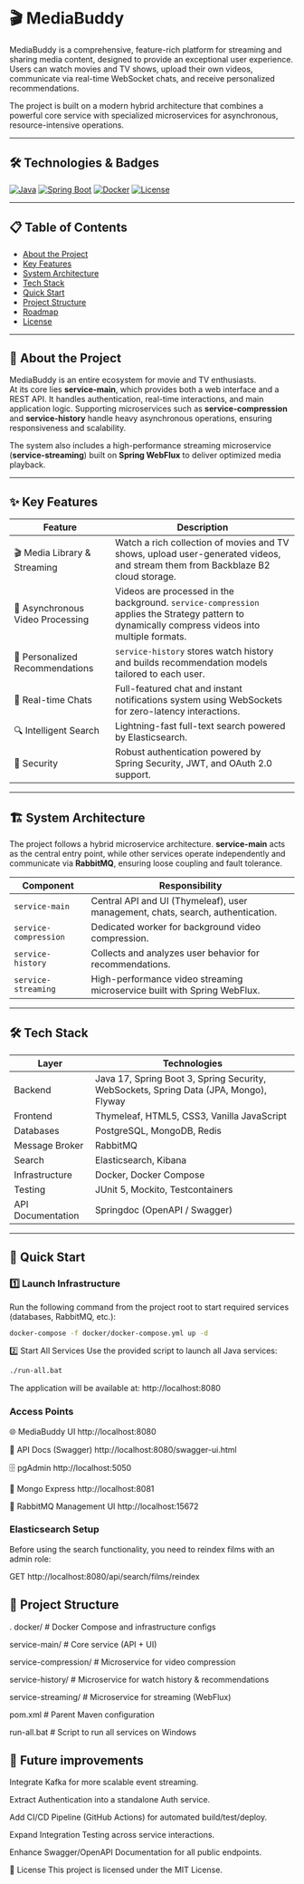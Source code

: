# 🎬 MediaBuddy

MediaBuddy is a comprehensive, feature-rich platform for streaming and sharing media content, designed to provide an exceptional user experience. Users can watch movies and TV shows, upload their own videos, communicate via real-time WebSocket chats, and receive personalized recommendations.

The project is built on a modern hybrid architecture that combines a powerful core service with specialized microservices for asynchronous, resource-intensive operations.

---

## 🛠️ Technologies & Badges

[![Java](https://img.shields.io/badge/Java-17-blue.svg?style=for-the-badge&logo=java)](https://www.oracle.com/java/technologies/javase/jdk17-archive-downloads.html)
[![Spring Boot](https://img.shields.io/badge/Spring%20Boot-3.4.5-green.svg?style=for-the-badge&logo=spring)](https://spring.io/projects/spring-boot)
[![Docker](https://img.shields.io/badge/Docker-24.0-blue.svg?style=for-the-badge&logo=docker)](https://www.docker.com/)
[![License](https://img.shields.io/badge/license-MIT-blue.svg?style=for-the-badge)](LICENSE)

---

## 📋 Table of Contents

- [About the Project](#-about-the-project)
- [Key Features](#-key-features)
- [System Architecture](#-system-architecture)
- [Tech Stack](#-tech-stack)
- [Quick Start](#-quick-start)
- [Project Structure](#-project-structure)
- [Roadmap](#-roadmap)
- [License](#-license)

---

## 📖 About the Project

MediaBuddy is an entire ecosystem for movie and TV enthusiasts.  
At its core lies **service-main**, which provides both a web interface and a REST API. It handles authentication, real-time interactions, and main application logic. Supporting microservices such as **service-compression** and **service-history** handle heavy asynchronous operations, ensuring responsiveness and scalability.

The system also includes a high-performance streaming microservice (**service-streaming**) built on **Spring WebFlux** to deliver optimized media playback.

---

## ✨ Key Features

| Feature | Description |
|---------|-------------|
| 🎬 Media Library & Streaming | Watch a rich collection of movies and TV shows, upload user-generated videos, and stream them from Backblaze B2 cloud storage. |
| 🚀 Asynchronous Video Processing | Videos are processed in the background. `service-compression` applies the Strategy pattern to dynamically compress videos into multiple formats. |
| 🤖 Personalized Recommendations | `service-history` stores watch history and builds recommendation models tailored to each user. |
| 💬 Real-time Chats | Full-featured chat and instant notifications system using WebSockets for zero-latency interactions. |
| 🔍 Intelligent Search | Lightning-fast full-text search powered by Elasticsearch. |
| 🔐 Security | Robust authentication powered by Spring Security, JWT, and OAuth 2.0 support. |

---

## 🏗️ System Architecture

The project follows a hybrid microservice architecture. **service-main** acts as the central entry point, while other services operate independently and communicate via **RabbitMQ**, ensuring loose coupling and fault tolerance.

| Component | Responsibility |
|-----------|----------------|
| `service-main` | Central API and UI (Thymeleaf), user management, chats, search, authentication. |
| `service-compression` | Dedicated worker for background video compression. |
| `service-history` | Collects and analyzes user behavior for recommendations. |
| `service-streaming` | High-performance video streaming microservice built with Spring WebFlux. |

---

## 🛠️ Tech Stack

| Layer | Technologies |
|-------|--------------|
| Backend | Java 17, Spring Boot 3, Spring Security, WebSockets, Spring Data (JPA, Mongo), Flyway |
| Frontend | Thymeleaf, HTML5, CSS3, Vanilla JavaScript |
| Databases | PostgreSQL, MongoDB, Redis |
| Message Broker | RabbitMQ |
| Search | Elasticsearch, Kibana |
| Infrastructure | Docker, Docker Compose |
| Testing | JUnit 5, Mockito, Testcontainers |
| API Documentation | Springdoc (OpenAPI / Swagger) |

---

## 🚀 Quick Start

### 1️⃣ Launch Infrastructure
Run the following command from the project root to start required services (databases, RabbitMQ, etc.):

```bash
docker-compose -f docker/docker-compose.yml up -d
```
2️⃣ Start All Services
Use the provided script to launch all Java services:

```bash
./run-all.bat
```
The application will be available at: http://localhost:8080

### Access Points
🌐 MediaBuddy UI	http://localhost:8080

📖 API Docs (Swagger)	http://localhost:8080/swagger-ui.html

🗄️ pgAdmin	http://localhost:5050

🍃 Mongo Express	http://localhost:8081

🐇 RabbitMQ Management UI	http://localhost:15672

### Elasticsearch Setup
Before using the search functionality, you need to reindex films with an admin role:

GET http://localhost:8080/api/search/films/reindex

## 📂 Project Structure

. 
docker/                 # Docker Compose and infrastructure configs

service-main/           # Core service (API + UI)

service-compression/    # Microservice for video compression

service-history/        # Microservice for watch history & recommendations

service-streaming/      # Microservice for streaming (WebFlux)

pom.xml                 # Parent Maven configuration

run-all.bat             # Script to run all services on Windows

## 🌱 Future improvements
Integrate Kafka for more scalable event streaming.

Extract Authentication into a standalone Auth service.

Add CI/CD Pipeline (GitHub Actions) for automated build/test/deploy.

Expand Integration Testing across service interactions.

Enhance Swagger/OpenAPI Documentation for all public endpoints.

📄 License
This project is licensed under the MIT License.
